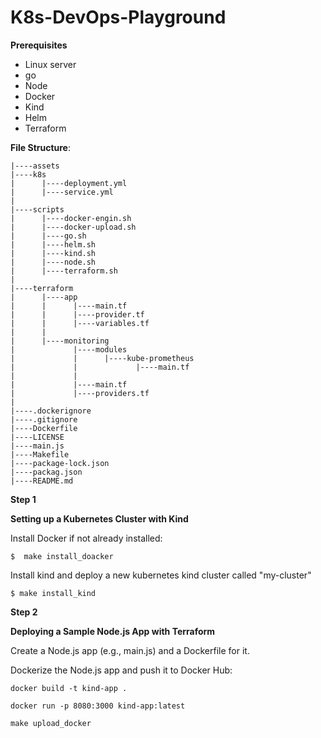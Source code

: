 # K8s-DevOps-Playground

**Prerequisites**
- Linux server
- go
- Node
- Docker
- Kind
- Helm
- Terraform

**File Structure**:

    |----assets
    |----k8s
    |      |----deployment.yml
    |      |----service.yml
    |     
    |----scripts  
    |      |----docker-engin.sh
    |      |----docker-upload.sh
    |      |----go.sh
    |      |----helm.sh
    |      |----kind.sh
    |      |----node.sh
    |      |----terraform.sh
    |
    |----terraform
    |      |----app
    |      |      |----main.tf
    |      |      |----provider.tf
    |      |      |----variables.tf
    |      |
    |      |----monitoring
    |             |----modules
    |             |      |----kube-prometheus
    |             |             |----main.tf
    |             |
    |             |----main.tf
    |             |----providers.tf
    |
    |----.dockerignore
    |----.gitignore
    |----Dockerfile
    |----LICENSE
    |----main.js
    |----Makefile
    |----package-lock.json
    |----packag.json
    |----README.md

**Step 1**

 **Setting up a Kubernetes Cluster with Kind**

Install Docker if not already installed:

    $  make install_doacker

Install kind and deploy a new kubernetes kind cluster called "my-cluster"

    $ make install_kind

**Step 2**

**Deploying a Sample Node.js App with Terraform**

Create a Node.js app (e.g., main.js) and a Dockerfile for it.

Dockerize the Node.js app and push it to Docker Hub:

    docker build -t kind-app .

    docker run -p 8080:3000 kind-app:latest 

    make upload_docker

